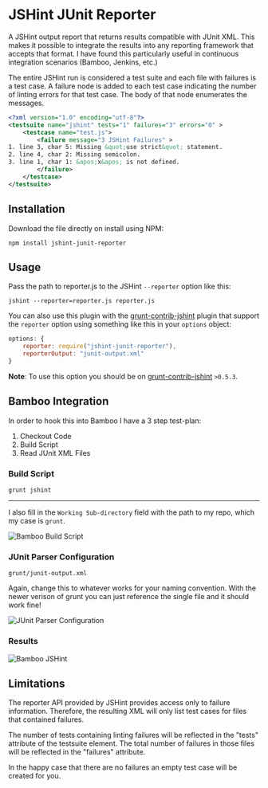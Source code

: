JSHint JUnit Reporter
==========================

A JSHint output report that returns results compatible with JUnit XML. This makes it possible to integrate the results into any reporting framework that accepts that format. I have found this particularly useful in continuous integration scenarios (Bamboo, Jenkins, etc.)

The entire JSHint run is considered a test suite and each file with failures is a test case. A failure node is added to each test case indicating the number of linting errors for that test case. The body of that node enumerates the messages.

```xml
<?xml version="1.0" encoding="utf-8"?>
<testsuite name="jshint" tests="1" failures="3" errors="0" >
	<testcase name="test.js">
		<failure message="3 JSHint Failures" >
1. line 3, char 5: Missing &quot;use strict&quot; statement.
2. line 4, char 2: Missing semicolon.
3. line 1, char 1: &apos;x&apos; is not defined.
		</failure>
	</testcase>
</testsuite>
```

Installation
------------

Download the file directly on install using NPM:

`npm install jshint-junit-reporter`

Usage
-----

Pass the path to reporter.js to the JSHint `--reporter`
option like this:

`jshint --reporter=reporter.js reporter.js`

You can also use this plugin with the [grunt-contrib-jshint](https://github.com/gruntjs/grunt-contrib-jshint) plugin that support 
the `reporter` option using something like this in your `options` object:

```javascript
options: {
	reporter: require("jshint-junit-reporter"),
	reporterOutput: "junit-output.xml"
}
```

**Note**: To use this option you should be on [grunt-contrib-jshint](https://github.com/gruntjs/grunt-contrib-jshint) `>0.5.3`.

Bamboo Integration
------------------

In order to hook this into Bamboo I have a 3 step test-plan:

1. Checkout Code
2. Build Script
3. Read JUnit XML Files

### Build Script

```
grunt jshint
```
-----

I also fill in the `Working Sub-directory` field with the path to my repo, which my case is `grunt`.

![Bamboo Build Script](http://f.cl.ly/items/0f381K2G0B0x0y3H2a3t/Screen%20Shot%202013-05-01%20at%2011.17.16%20AM.png)

### JUnit Parser Configuration

```
grunt/junit-output.xml
```

Again, change this to whatever works for your naming convention. With the newer verison of grunt you can just reference the single file and it should work fine!

![JUnit Parser Configuration](http://f.cl.ly/items/473l1d2g1U1K471B3C1N/Screen%20Shot%202013-05-01%20at%2011.16.45%20AM.png)

### Results

![Bamboo JSHint](http://f.cl.ly/items/3r3m2o2D3U1q0a3p0K0i/Screen%20Shot%202013-05-01%20at%2011.22.31%20AM.png)

Limitations
-----------

The reporter API provided by JSHint provides access only to failure information. Therefore, the resulting XML will only list test cases for files that contained failures.

The number of tests containing linting failures will be reflected in the "tests" attribute of the testsuite element. The total number of failures in those files will be reflected in the "failures" attribute.

In the happy case that there are no failures an empty test case will be created for you.